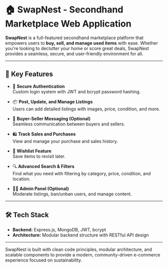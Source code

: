 # 🏠 SwapNest - Secondhand Marketplace Web Application

**SwapNest** is a full-featured secondhand marketplace platform that empowers users to **buy, sell, and manage used items** with ease. Whether you're looking to declutter your home or score great deals, SwapNest provides a seamless, secure, and user-friendly environment for all.

---

## 🚀 Key Features

- 🔐 **Secure Authentication**  
  Custom login system with JWT and bcrypt password hashing.

- 📦 **Post, Update, and Manage Listings**  
  Users can add detailed listings with images, price, condition, and more.

- 💬 **Buyer-Seller Messaging (Optional)**  
  Seamless communication between buyers and sellers.

- 🛍️ **Track Sales and Purchases**  
  View and manage your purchase and sales history.

- 🌟 **Wishlist Feature**  
  Save items to revisit later.

- 🔍 **Advanced Search & Filters**  
  Find what you need with filtering by category, price, condition, and location.

- 🧑‍💼 **Admin Panel (Optional)**  
  Moderate listings, ban/unban users, and manage content.

---

## 🛠️ Tech Stack

- **Backend:** Express.js, MongoDB, JWT, bcrypt
- **Architecture:** Modular backend structure with RESTful API design

---

SwapNest is built with clean code principles, modular architecture, and scalable components to provide a modern, community-driven e-commerce experience focused on sustainability.
